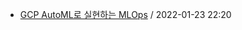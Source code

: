 - [GCP AutoML로 실현하는 MLOps](https://github.com/codingpot/newsletter_awesome_articles/blob/main/archive/1/2022-01-23+gcp-automl-mlops.yaml) / 2022-01-23 22:20
